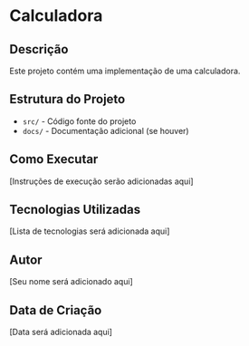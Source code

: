 # Calculadora

## Descrição
Este projeto contém uma implementação de uma calculadora.

## Estrutura do Projeto
- `src/` - Código fonte do projeto
- `docs/` - Documentação adicional (se houver)

## Como Executar
[Instruções de execução serão adicionadas aqui]

## Tecnologias Utilizadas
[Lista de tecnologias será adicionada aqui]

## Autor
[Seu nome será adicionado aqui]

## Data de Criação
[Data será adicionada aqui] 